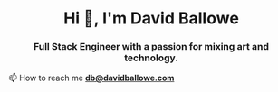 <h1 align="center">Hi 👋, I'm David Ballowe</h1>
<h3 align="center">Full Stack Engineer with a passion for mixing art and technology.</h3>

📫 How to reach me **db@davidballowe.com**

